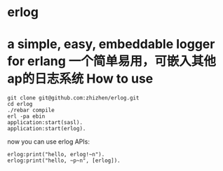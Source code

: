 erlog
=====
a simple, easy, embeddable logger for erlang
一个简单易用，可嵌入其他ap的日志系统
How to use
=====

    git clone git@github.com:zhizhen/erlog.git
    cd erlog
    ./rebar compile 
    erl -pa ebin
    application:start(sasl).
    application:start(erlog).

now you can use erlog APIs:
    
    erlog:print("hello, erlog!~n").
    erlog:print("hello, ~p~n", [erlog]).
